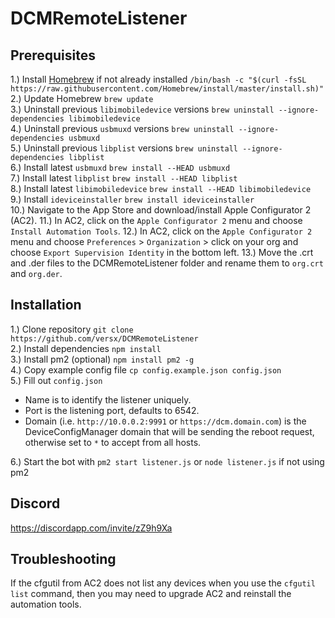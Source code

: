 # DCMRemoteListener  

## Prerequisites  
1.) Install [Homebrew](https://brew.sh) if not already installed `/bin/bash -c "$(curl -fsSL https://raw.githubusercontent.com/Homebrew/install/master/install.sh)"`  
2.) Update Homebrew `brew update`  
3.) Uninstall previous `libimobiledevice` versions `brew uninstall --ignore-dependencies libimobiledevice`  
4.) Uninstall previous `usbmuxd` versions `brew uninstall --ignore-dependencies usbmuxd`  
5.) Uninstall previous `libplist` versions `brew uninstall --ignore-dependencies libplist`  
6.) Install latest `usbmuxd` `brew install --HEAD usbmuxd`  
7.) Install latest `libplist` `brew install --HEAD libplist`   
8.) Install latest `libimobiledevice` `brew install --HEAD libimobiledevice`  
9.) Install `ideviceinstaller` `brew install ideviceinstaller`  
10.) Navigate to the App Store and download/install Apple Configurator 2 (AC2).
11.) In AC2, click on the `Apple Configurator 2` menu and choose `Install Automation Tools`.
12.) In AC2, click on the `Apple Configurator 2` menu and choose `Preferences` > `Organization` > click on your org and choose `Export Supervision Identity` in the bottom left.
13.) Move the .crt and .der files to the DCMRemoteListener folder and rename them to `org.crt` and `org.der`.

## Installation  
1.) Clone repository `git clone https://github.com/versx/DCMRemoteListener`  
2.) Install dependencies `npm install`  
3.) Install pm2 (optional) `npm install pm2 -g`  
4.) Copy example config file `cp config.example.json config.json`  
5.) Fill out `config.json`  
  * Name is to identify the listener uniquely.
  * Port is the listening port, defaults to 6542.
  * Domain (i.e. `http://10.0.0.2:9991` or `https://dcm.domain.com`) is the DeviceConfigManager domain that will be sending the reboot request, otherwise set to `*` to accept from all hosts.

6.) Start the bot with `pm2 start listener.js` or `node listener.js` if not using pm2  

## Discord  
https://discordapp.com/invite/zZ9h9Xa  

## Troubleshooting
If the cfgutil from AC2 does not list any devices when you use the `cfgutil list` command, then you may need to upgrade AC2 and reinstall the automation tools.

